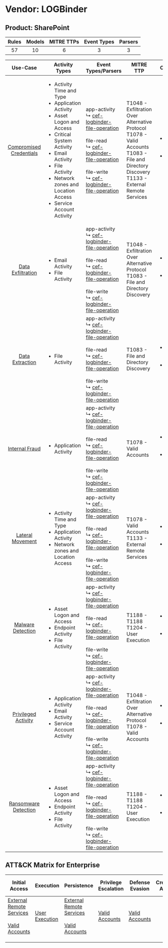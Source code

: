 Vendor: LOGBinder
=================
Product: SharePoint
-------------------
| Rules | Models | MITRE TTPs | Event Types | Parsers |
|:-----:|:------:|:----------:|:-----------:|:-------:|
|  57   |   10   |     6      |      3      |    3    |

|                                 Use-Case                                  | Activity Types                                                                                                                                                                                                                                                 | Event Types/Parsers                                                                                                                                                                                                                                                                                                                                 | MITRE TTP                                                                                                                                                | Content                                              |
|:-------------------------------------------------------------------------:| -------------------------------------------------------------------------------------------------------------------------------------------------------------------------------------------------------------------------------------------------------------- | --------------------------------------------------------------------------------------------------------------------------------------------------------------------------------------------------------------------------------------------------------------------------------------------------------------------------------------------------- | -------------------------------------------------------------------------------------------------------------------------------------------------------- | ---------------------------------------------------- |
| [Compromised Credentials](../UseCases/usecase_compromised_credentials.md) | <ul><li>Activity Time  and Type</li><li>Application Activity</li><li>Asset Logon and Access</li><li>Critical System Activity</li><li>Email Activity</li><li>File Activity</li><li>Network zones and Location Access</li><li>Service Account Activity</li></ul> |  app-activity<br> ↳ [cef-logbinder-file-operation](../Parsers/parserContent_cef-logbinder-file-operation.md)<br><br> file-read<br> ↳ [cef-logbinder-file-operation](../Parsers/parserContent_cef-logbinder-file-operation.md)<br><br> file-write<br> ↳ [cef-logbinder-file-operation](../Parsers/parserContent_cef-logbinder-file-operation.md)<br> | T1048 - Exfiltration Over Alternative Protocol<br>T1078 - Valid Accounts<br>T1083 - File and Directory Discovery<br>T1133 - External Remote Services<br> | <ul><li>42 Rules</li></ul><ul><li>7 Models</li></ul> |
|       [Data Exfiltration](../UseCases/usecase_data_exfiltration.md)       | <ul><li>Email Activity</li><li>File Activity</li></ul>                                                                                                                                                                                                         |  app-activity<br> ↳ [cef-logbinder-file-operation](../Parsers/parserContent_cef-logbinder-file-operation.md)<br><br> file-read<br> ↳ [cef-logbinder-file-operation](../Parsers/parserContent_cef-logbinder-file-operation.md)<br><br> file-write<br> ↳ [cef-logbinder-file-operation](../Parsers/parserContent_cef-logbinder-file-operation.md)<br> | T1048 - Exfiltration Over Alternative Protocol<br>T1083 - File and Directory Discovery<br>                                                               | <ul><li>5 Rules</li></ul><ul><li>2 Models</li></ul>  |
|         [Data Extraction](../UseCases/usecase_data_extraction.md)         | <ul><li>File Activity</li></ul>                                                                                                                                                                                                                                |  app-activity<br> ↳ [cef-logbinder-file-operation](../Parsers/parserContent_cef-logbinder-file-operation.md)<br><br> file-read<br> ↳ [cef-logbinder-file-operation](../Parsers/parserContent_cef-logbinder-file-operation.md)<br><br> file-write<br> ↳ [cef-logbinder-file-operation](../Parsers/parserContent_cef-logbinder-file-operation.md)<br> | T1083 - File and Directory Discovery<br>                                                                                                                 | <ul><li>1 Rules</li></ul><ul><li>1 Models</li></ul>  |
|          [Internal Fraud](../UseCases/usecase_internal_fraud.md)          | <ul><li>Application Activity</li></ul>                                                                                                                                                                                                                         |  app-activity<br> ↳ [cef-logbinder-file-operation](../Parsers/parserContent_cef-logbinder-file-operation.md)<br><br> file-read<br> ↳ [cef-logbinder-file-operation](../Parsers/parserContent_cef-logbinder-file-operation.md)<br><br> file-write<br> ↳ [cef-logbinder-file-operation](../Parsers/parserContent_cef-logbinder-file-operation.md)<br> | T1078 - Valid Accounts<br>                                                                                                                               | <ul><li>13 Rules</li></ul><ul><li>1 Models</li></ul> |
|        [Lateral Movement](../UseCases/usecase_lateral_movement.md)        | <ul><li>Activity Time  and Type</li><li>Application Activity</li><li>Network zones and Location Access</li></ul>                                                                                                                                               |  app-activity<br> ↳ [cef-logbinder-file-operation](../Parsers/parserContent_cef-logbinder-file-operation.md)<br><br> file-read<br> ↳ [cef-logbinder-file-operation](../Parsers/parserContent_cef-logbinder-file-operation.md)<br><br> file-write<br> ↳ [cef-logbinder-file-operation](../Parsers/parserContent_cef-logbinder-file-operation.md)<br> | T1078 - Valid Accounts<br>T1133 - External Remote Services<br>                                                                                           | <ul><li>6 Rules</li></ul><ul><li>1 Models</li></ul>  |
|       [Malware Detection](../UseCases/usecase_malware_detection.md)       | <ul><li>Asset Logon and Access</li><li>Endpoint Activity</li><li>File Activity</li></ul>                                                                                                                                                                       |  app-activity<br> ↳ [cef-logbinder-file-operation](../Parsers/parserContent_cef-logbinder-file-operation.md)<br><br> file-read<br> ↳ [cef-logbinder-file-operation](../Parsers/parserContent_cef-logbinder-file-operation.md)<br><br> file-write<br> ↳ [cef-logbinder-file-operation](../Parsers/parserContent_cef-logbinder-file-operation.md)<br> | T1188 - T1188<br>T1204 - User Execution<br>                                                                                                              | <ul><li>6 Rules</li></ul><ul><li>1 Models</li></ul>  |
|     [Privileged Activity](../UseCases/usecase_privileged_activity.md)     | <ul><li>Application Activity</li><li>Email Activity</li><li>Service Account Activity</li></ul>                                                                                                                                                                 |  app-activity<br> ↳ [cef-logbinder-file-operation](../Parsers/parserContent_cef-logbinder-file-operation.md)<br><br> file-read<br> ↳ [cef-logbinder-file-operation](../Parsers/parserContent_cef-logbinder-file-operation.md)<br><br> file-write<br> ↳ [cef-logbinder-file-operation](../Parsers/parserContent_cef-logbinder-file-operation.md)<br> | T1048 - Exfiltration Over Alternative Protocol<br>T1078 - Valid Accounts<br>                                                                             | <ul><li>5 Rules</li></ul><ul><li>1 Models</li></ul>  |
|    [Ransomware Detection](../UseCases/usecase_ransomware_detection.md)    | <ul><li>Asset Logon and Access</li><li>Endpoint Activity</li><li>File Activity</li></ul>                                                                                                                                                                       |  app-activity<br> ↳ [cef-logbinder-file-operation](../Parsers/parserContent_cef-logbinder-file-operation.md)<br><br> file-read<br> ↳ [cef-logbinder-file-operation](../Parsers/parserContent_cef-logbinder-file-operation.md)<br><br> file-write<br> ↳ [cef-logbinder-file-operation](../Parsers/parserContent_cef-logbinder-file-operation.md)<br> | T1188 - T1188<br>T1204 - User Execution<br>                                                                                                              | <ul><li>6 Rules</li></ul><ul><li>1 Models</li></ul>  |

ATT&CK Matrix for Enterprise
----------------------------
| Initial Access                                                                                                                                   | Execution                                                           | Persistence                                                                                                                                      | Privilege Escalation                                                | Defense Evasion                                                     | Credential Access | Discovery                                                                         | Lateral Movement | Collection | Command and Control | Exfiltration                                                                                | Impact |
| ------------------------------------------------------------------------------------------------------------------------------------------------ | ------------------------------------------------------------------- | ------------------------------------------------------------------------------------------------------------------------------------------------ | ------------------------------------------------------------------- | ------------------------------------------------------------------- | ----------------- | --------------------------------------------------------------------------------- | ---------------- | ---------- | ------------------- | ------------------------------------------------------------------------------------------- | ------ |
| [External Remote Services](https://attack.mitre.org/techniques/T1133)<br><br>[Valid Accounts](https://attack.mitre.org/techniques/T1078)<br><br> | [User Execution](https://attack.mitre.org/techniques/T1204)<br><br> | [External Remote Services](https://attack.mitre.org/techniques/T1133)<br><br>[Valid Accounts](https://attack.mitre.org/techniques/T1078)<br><br> | [Valid Accounts](https://attack.mitre.org/techniques/T1078)<br><br> | [Valid Accounts](https://attack.mitre.org/techniques/T1078)<br><br> |                   | [File and Directory Discovery](https://attack.mitre.org/techniques/T1083)<br><br> |                  |            |                     | [Exfiltration Over Alternative Protocol](https://attack.mitre.org/techniques/T1048)<br><br> |        |